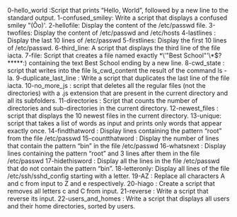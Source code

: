 0-hello_world :Script that prints “Hello, World”, followed by a new line to the standard output.
1-confused_smiley: Write a script that displays a confused smiley "(Ôo)'.
2-hellofile: Display the content of the /etc/passwd file.
3-twofiles: Display the content of /etc/passwd and /etc/hosts
4-lastlines : Display the last 10 lines of /etc/passwd
5-firstlines: Display the first 10 lines of /etc/passwd.
6-third_line: A script that displays the third line of the file iacta.
7-file: Script that creates a file named exactly \*\\'"Best School"\'\\*$\?\*\*\*\*\*:) containing the text Best School ending by a new line.
8-cwd_state : script that writes into the file ls_cwd_content the result of the command ls -la.
9-duplicate_last_line : Write a script that duplicates the last line of the file iacta.
10-no_more_js : script that deletes all the regular files (not the directories) with a .js extension that are present in the current directory and all its subfolders.
11-directories : Script that counts the number of directories and sub-directories in the current directory.
12-newest_files : script that displays the 10 newest files in the current directory.
13-unique: script that takes a list of words as input and prints only words that appear exactly once.
14-findthatword : Display lines containing the pattern “root” from the file /etc/passwd
15-countthatword : Display the number of lines that contain the pattern “bin” in the file /etc/passwd
16-whatsnext : Display lines containing the pattern “root” and 3 lines after them in the file /etc/passwd
17-hidethisword : Display all the lines in the file /etc/passwd that do not contain the pattern “bin”.
18-letteronly: Display all lines of the file /etc/ssh/sshd_config starting with a letter.
19-AZ : Replace all characters A and c from input to Z and e respectively.
20-hiago : Create a script that removes all letters c and C from input.
21-reverse : Write a script that reverse its input.
22-users_and_homes : Write a script that displays all users and their home directories, sorted by users.
